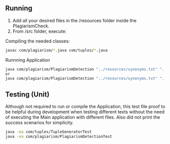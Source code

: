 ## Running
1) Add all your desired files in the /resources folder inside the PlagiarismCheck. 
2) From /src folder, execute:

Compiling the needed classes:
```bash
javac com/plagiarism/*.java com/tuples/*.java
```

Runnning Application
```bash
java com/plagiarism/PlagiarismDetection "../resources/synonyms.txt" "../resources/file1.txt" "../resources/file2.txt"
or
java com/plagiarism/PlagiarismDetection "../resources/synonyms.txt" "../resources/file1.txt" "../resources/file2.txt" 4
```


## Testing (Unit)
Although not required to run or compile the Application, this test file proof to be helpful during development when testing
different texts without the need of executing the Main application with different files. Also did not print the success scenarios for simplicity.

```bash
java -ea com/tuples/TupleGeneratorTest
java -ea com/plagiarism/PlagiarismDetectionTest
```

